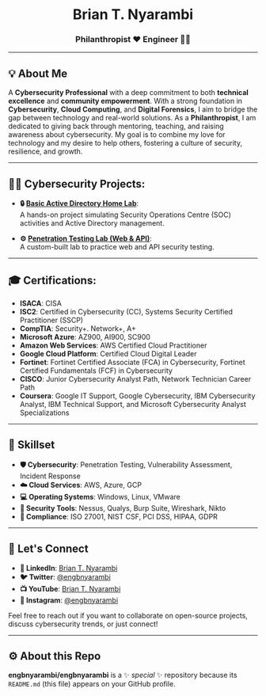 # <div align="center">Brian T. Nyarambi</div>
### <div align="center">Philanthropist ❤️ Engineer 🧑‍💻</div>

---

## 💡 About Me

A **Cybersecurity Professional** with a deep commitment to both **technical excellence** and **community empowerment**. With a strong foundation in **Cybersecurity**, **Cloud Computing**, and **Digital Forensics**, I aim to bridge the gap between technology and real-world solutions. As a **Philanthropist**, I am dedicated to giving back through mentoring, teaching, and raising awareness about cybersecurity. My goal is to combine my love for technology and my desire to help others, fostering a culture of security, resilience, and growth.

---

## 👨‍💻 Cybersecurity Projects:

- **🔒 [Basic Active Directory Home Lab](https://github.com/engbnyarambi/Active-Directory-Home-Lab)**:  
  A hands-on project simulating Security Operations Centre (SOC) activities and Active Directory management.

- **⚙️ [Penetration Testing Lab (Web & API)](https://github.com/engbnyarambi/Penetration-Testing-Lab)**:  
  A custom-built lab to practice web and API security testing.


---

## 🎓 Certifications:

- **ISACA**: CISA
- **ISC2**: Certified in Cybersecurity (CC), Systems Security Certified Practitioner (SSCP)
- **CompTIA**: Security+. Network+, A+
- **Microsoft Azure**: AZ900, AI900, SC900
- **Amazon Web Services**: AWS Certified Cloud Practitioner
- **Google Cloud Platform**: Certified Cloud Digital Leader
- **Fortinet**: Fortinet Certified Associate (FCA) in Cybersecurity, Fortinet Certified Fundamentals (FCF) in Cybersecurity
- **CISCO**: Junior Cybersecurity Analyst Path, Network Technician Career Path
- **Coursera**: Google IT Support, Google Cybersecurity, IBM Cybersecurity Analyst, IBM Technical Support, and Microsoft Cybersecurity Analyst Specializations
---

## 💼 Skillset

- **🛡️ Cybersecurity**: Penetration Testing, Vulnerability Assessment, Incident Response  
- **☁️ Cloud Services**: AWS, Azure, GCP  
- **💻 Operating Systems**: Windows, Linux, VMware  
- **🔧 Security Tools**: Nessus, Qualys, Burp Suite, Wireshark, Nikto 
- **📝 Compliance**: ISO 27001, NIST CSF, PCI DSS, HIPAA, GDPR


---

## 🤝 Let's Connect

- **🔗 LinkedIn**: [Brian T. Nyarambi](https://linkedin.com/in/engbnyarambi)  
- **🐦 Twitter**: [@engbnyarambi](https://twitter.com/engbnyarambi)  
- **📺 YouTube**: [Brian T. Nyarambi](https://www.youtube.com/engbnyarambi)  
- **📸 Instagram**: [@engbnyarambi](https://www.instagram.com/engbnyarambi)  

Feel free to reach out if you want to collaborate on open-source projects, discuss cybersecurity trends, or just connect!


---

## ⚙️ About this Repo

**engbnyarambi/engbnyarambi** is a ✨ _special_ ✨ repository because its `README.md` (this file) appears on your GitHub profile.

